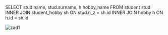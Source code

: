 SELECT stud.name, stud.surname, h.hobby_name FROM student stud
INNER JOIN student_hobby sh ON stud.n_z = sh.id
INNER JOIN hobby h ON h.id = sh.id

![zad1](TBD-First/sql1.png)
